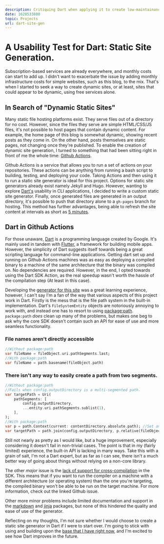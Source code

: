 ```yaml
---
description: Critiquing Dart when applying it to create low-maintainance, dynamic blogs, like this one, using Github Actions and Pages.
date: 1628533800
topic: Projects
url: dart-site-gen
---
```

# A Usability Test for Dart: Static Site Generation.
Subscription-based services are already everywhere, and monthly costs can start to add up. I didn't want to exacerbate the issue by adding monthly infrastructure costs for simple websites, such as this blog, to the mix. That's when I started to seek a way to create dynamic sites, or at least, sites that could appear to be dynamic, using free services alone.

## In Search of "Dynamic Static Sites"
Many static file hosting platforms exist. They serve files out of a directory for no cost. However, since the files they serve are simple HTML/CSS/JS files, it's not possible to host pages that contain dynamic content. For example, the home page of this blog is somewhat dynamic, showing recent posts as they come in. On the other hand, posts themselves are static pages, not changing once they're published. To enable the creation of dynamic site generation, I turned to something that had been sitting right in front of me the whole time: [Github Actions](https://github.com/features/actions).  

Github Actions is a service that allows you to run a set of actions on your repositories. These actions can be anything from running a bash script to building, testing, and deploying your code. Taking Actions and then using it to run a static site generator is ideal for this project. Options for static site generators already exist namely Jekyll and Hugo. However, wanting to explore [Dart's](https://www.dart.dev/) usability in CLI applications, I decided to write a custom static site generator. Finally, once generated files are generated in an output directory, it's possible to push that directory alone to a `gh-pages` branch for hosting. This method has further advantages, being able to refresh the site content at intervals as short as [5 minutes](https://docs.github.com/en/actions/reference/events-that-trigger-workflows#scheduled-events).  

## Dart in Github Actions
For those unaware, [Dart](https://www.dart.dev/) is a programming language created by Google. It's mainly used in tandem with [Flutter](https://flutter.dev/), a framework for building mobile apps. However, the simplicity of Dart suggests itself towards being a great scripting language for command-line applications. Getting dart set up and running on Github Actions machines was as easy as deploying a compiled binary to a machine of the same architecture that the binary was compiled on. No dependencies are required. However, in the end, I opted towards using the Dart SDK Action, as the real speedup wasn't worth the hassle of the compilation step (At least in this case).  

Developing the [generator for this site](https://github.com/AmitPr/blog_gen) was a great learning experience, however, I can't say I'm a fan of the way that various aspects of this project work in Dart. Firstly is the mess that is the file path system in the built-in implementation. Dart's `FileSystemEntity` objects are notoriously annoying to work with, and instead one has to resort to using [package:path](https://pub.dev/packages/path). `package:path` *does* clean up many of the problems, but makes one beg to ask why the core SDK doesn't contain such an API for ease of use and more seamless functionality.
### File names aren't directly accessible
```dart
//Without package:path
var fileName = fileObject.uri.pathSegments.last;
//With package:path
var fileName = path.basename(fileObject.path)
```
### There isn't any way to easily create a path from two segments.
```dart
//Without package:path
//Fails when config.outputDirectory is a multi-segmented path.
var targetPath = Uri(
    pathSegments: [
        config.outputDirectory,
        ...entity.uri.pathSegments.sublist(1),
    ],
);
//With package:path
var p = path.Context(current: contentDirectory.absolute.path); //Set and used earlier
var targetPath = path.join(config.outputDirectory, p.relative(fileObject.absolute.path));
```
Still not nearly as pretty as I would like, but a huge improvement, especially considering it doesn't fail in non-trivial cases. The point is that in my (fairly limited) experience, the built-in API is lacking in many ways. Take this with a grain of salt, I'm not a Dart expert, but as far as I can see, there isn't a much better way of going about things without relying on a non-core library.  

The other *major* issue is the [lack of support for cross-compilation](https://github.com/dart-lang/sdk/issues/28617) in the SDK. This means that if you want to run the compiler on a machine with a different architecture (or operating system) than the one you're targeting, the compiled binary won't be able to be run on the target machine. For more information, check out the linked Github issue.  

Other more minor problems include limited documentation and support in the [markdown](https://pub.dev/packages/markdown) and [jinja](https://pub.dev/packages/jinja) packages, but none of this hindered the quality and ease of use of the generator.  


Reflecting on my thoughts, I'm not sure whether I would choose to create a static site generator in Dart if I were to start over. I'm going to stick with using and building upon the [base that I have right now](https://github.com/AmitPr/blog_gen), and I'm excited to see how Dart improves in the future.  
  
